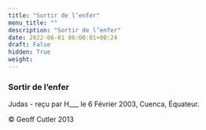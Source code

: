 ```yaml
---
title: "Sortir de l’enfer"
menu_title: ""
description: "Sortir de l’enfer"
date: 2022-06-01 06:00:01+00:24
draft: False
hidden: True
weight:
---
```

### Sortir de l’enfer

Judas - reçu par H___ le 6 Février 2003, Cuenca, Équateur.



© Geoff Cutler 2013